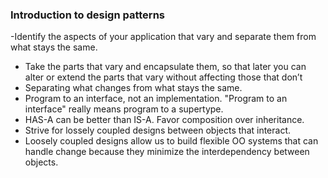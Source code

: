 ### Introduction to design patterns

-Identify the aspects of your application that vary and separate them from what stays the same.
- Take the parts that vary and encapsulate them, so that later you can alter or extend the parts that vary without affecting those that don’t
- Separating what changes from what stays the same.
- Program to an interface, not an implementation. "Program to an interface" really means program to a supertype.
- HAS-A can be better than IS-A. Favor composition over inheritance.
- Strive for lossely coupled designs between objects that interact.
- Loosely coupled designs allow us to build flexible OO systems that can handle change because they minimize the interdependency between objects.